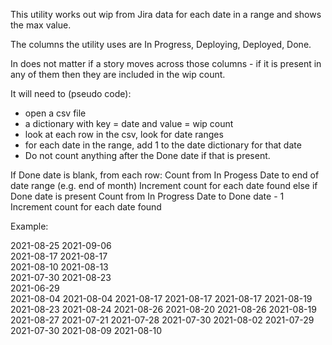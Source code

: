 This utility works out wip from Jira data for each date in a range and shows the max value.

The columns the utility uses are In Progress, Deploying, Deployed, Done.

In does not matter if a story moves across those columns - if it is present in any of them then they are included in the wip count.

It will need to (pseudo code):

- open a csv file
- a dictionary with key = date and value = wip count
- look at each row in the csv, look for date ranges
- for each date in the range, add 1 to the date dictionary for that date
- Do not count anything after the Done date if that is present.

If Done date is blank, from each row:
	Count from In Progess Date to end of date range (e.g. end of month)
	Increment count for each date found
else if Done date is present
	Count from In Progress Date to Done date - 1	 
	Increment count for each date found


Example:

2021-08-25		2021-09-06	
2021-08-17	2021-08-17		
2021-08-10		2021-08-13	
2021-07-30		2021-08-23	
2021-06-29			
2021-08-04			2021-08-04
2021-08-17	2021-08-17	2021-08-17	2021-08-19
2021-08-23		2021-08-24	2021-08-26
2021-08-20			2021-08-26
2021-08-19			2021-08-27
2021-07-21	2021-07-28	2021-07-30	2021-08-02
2021-07-29	2021-07-30	2021-08-09	2021-08-10